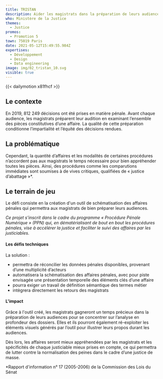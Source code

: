 ```yaml
---
title: TRISTAN
description: Aider les magistrats dans la préparation de leurs audiences
who: Ministère de la Justice
themes:
  - Justice
promos:
  - Promotion 5
town: 75019 Paris
date: 2021-05-12T15:49:55.984Z
expertises:
  - Développement
  - Design
  - Data engineering
image: img/02_tristan_10.svg
visible: true
---
```

{{< dailymotion x81fhcf >}}

## Le contexte

En 2019, 812 249 décisions ont été prises en matière pénale. Avant chaque audience, les magistrats préparent leur audition en examinant l’ensemble des pièces constitutives d’une affaire. La qualité de cette préparation conditionne l’impartialité et l’équité des décisions rendues.

## La problématique

Cependant, la quantité d’affaires et les modalités de certaines procédures n’accordent pas aux magistrats le temps nécessaire pour bien appréhender toutes les pièces. Ainsi, des procédures comme les comparutions immédiates sont soumises à de vives critiques, qualifiées de « justice d’abattage »*.

## Le terrain de jeu

Le défi consiste en la création d'un outil de schématisation des affaires pénales qui permettra aux magistrats de bien préparer leurs audiences.

*Ce projet s’inscrit dans le cadre du programme « Procédure Pénale Numérique » (PPN) qui, en dématérialisant de bout en bout les procédures pénales, vise à accélérer la justice et faciliter le suivi des affaires par les justiciables.*

#### Les défis techniques

La solution :

* permettra de réconcilier les données pénales disponibles, provenant d’une multiplicité d’acteurs
* automatisera la schématisation des affaires pénales, avec pour piste envisagée une présentation temporelle des éléments clés d’une affaire
* pourra exiger un travail de définition sémantique des termes métier
* intègrera directement les retours des magistrats

#### L'impact 

Grâce à l'outil créé, les magistrats gagneront un temps précieux dans la préparation de leurs audiences pour se concentrer sur l’analyse en profondeur des dossiers. Elles et ils pourront également ré-exploiter les éléments visuels générés par l’outil pour illustrer leurs propos durant les audiences.

Dès lors, les affaires seront mieux appréhendées par les magistrats et les spécificités de chaque justiciable mieux prises en compte, ce qui permettra de lutter contre la normalisation des peines dans le cadre d’une justice de masse.



\*Rapport d'information n° 17 (2005-2006) de la Commission des Lois du Sénat
